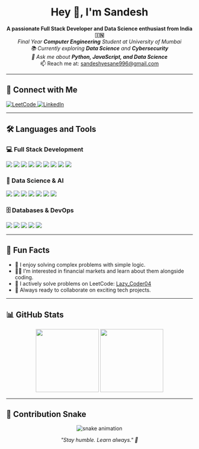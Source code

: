 <h1 align="center">Hey 👋, I'm Sandesh</h1>

<p align="center">
  <b>A passionate Full Stack Developer and Data Science enthusiast from India 🇮🇳</b><br>
  <em>Final Year <strong>Computer Engineering</strong> Student at University of Mumbai</em><br>
  <em>📚 Currently exploring <strong>Data Science</strong> and <strong>Cybersecurity</strong></em><br>
  <em>🧠 Ask me about <strong>Python, JavaScript, and Data Science</strong></em><br>
  📫 Reach me at: <a href="mailto:sandeshyesane996@gmail.com">sandeshyesane996@gmail.com</a>
</p>

---

## 🔗 Connect with Me
<p align="left">
  <a href="https://leetcode.com/u/Lazy_Coder04/" target="_blank">
    <img alt="LeetCode" src="https://img.shields.io/badge/LeetCode-FFA116?style=for-the-badge&logo=leetcode&logoColor=black" />
  </a>
  <a href="https://www.linkedin.com/in/your-linkedin" target="_blank">
    <img alt="LinkedIn" src="https://img.shields.io/badge/LinkedIn-0077B5?style=for-the-badge&logo=linkedin&logoColor=white" />
  </a>
</p>

---

## 🛠️ Languages and Tools

### 💻 Full Stack Development
<p>
  <img src="https://img.shields.io/badge/HTML5-e34c26?style=for-the-badge&logo=html5&logoColor=white"/>
  <img src="https://img.shields.io/badge/CSS3-264de4?style=for-the-badge&logo=css3&logoColor=white"/>
  <img src="https://img.shields.io/badge/JavaScript-f7df1e?style=for-the-badge&logo=javascript&logoColor=black"/>
  <img src="https://img.shields.io/badge/React-61dafb?style=for-the-badge&logo=react&logoColor=black"/>
  <img src="https://img.shields.io/badge/Next.js-000000?style=for-the-badge&logo=next.js&logoColor=white"/>
  <img src="https://img.shields.io/badge/Node.js-68a063?style=for-the-badge&logo=node.js&logoColor=white"/>
  <img src="https://img.shields.io/badge/Express.js-000000?style=for-the-badge&logo=express&logoColor=white"/>
  <img src="https://img.shields.io/badge/Tailwind_CSS-06b6d4?style=for-the-badge&logo=tailwind-css&logoColor=white"/>
  <img src="https://img.shields.io/badge/Bootstrap-563d7c?style=for-the-badge&logo=bootstrap&logoColor=white"/>
</p>

### 🧠 Data Science & AI
<p>
  <img src="https://img.shields.io/badge/Python-3776AB?style=for-the-badge&logo=python&logoColor=white"/>
  <img src="https://img.shields.io/badge/scikit--learn-f7931e?style=for-the-badge&logo=scikit-learn&logoColor=white"/>
  <img src="https://img.shields.io/badge/Pandas-150458?style=for-the-badge&logo=pandas&logoColor=white"/>
  <img src="https://img.shields.io/badge/Seaborn-3776ab?style=for-the-badge&logo=python&logoColor=white"/>
  <img src="https://img.shields.io/badge/OpenCV-5C3EE8?style=for-the-badge&logo=opencv&logoColor=white"/>
  <img src="https://img.shields.io/badge/TensorFlow-ff6f00?style=for-the-badge&logo=tensorflow&logoColor=white"/>
  <img src="https://img.shields.io/badge/PyTorch-ee4c2c?style=for-the-badge&logo=pytorch&logoColor=white"/>
</p>

### 🗄️ Databases & DevOps
<p>
  <img src="https://img.shields.io/badge/MySQL-00758f?style=for-the-badge&logo=mysql&logoColor=white"/>
  <img src="https://img.shields.io/badge/PostgreSQL-316192?style=for-the-badge&logo=postgresql&logoColor=white"/>
  <img src="https://img.shields.io/badge/MongoDB-47a248?style=for-the-badge&logo=mongodb&logoColor=white"/>
  <img src="https://img.shields.io/badge/Bash-4eaa25?style=for-the-badge&logo=gnu-bash&logoColor=white"/>
  <img src="https://img.shields.io/badge/Linux-FCC624?style=for-the-badge&logo=linux&logoColor=black"/>
</p>

---

## 🧩 Fun Facts
- 🧠 I enjoy solving complex problems with simple logic.
- 🧑‍🏫 I’m interested in financial markets and learn about them alongside coding.
- 📘 I actively solve problems on LeetCode: [Lazy_Coder04](https://leetcode.com/u/Lazy_Coder04/)
- 🌟 Always ready to collaborate on exciting tech projects.

---

## 📊 GitHub Stats

<p align="center">
  <img src="https://github-readme-stats.vercel.app/api?username=Sandesh30-cloud&show_icons=true&theme=tokyonight" height="170px"/>
  <img src="https://github-readme-stats.vercel.app/api/top-langs/?username=Sandesh30-cloud&layout=compact&theme=tokyonight" height="170px"/>
</p>

---
## 🐍 Contribution Snake

<p align="center">
  <img src="https://raw.githubusercontent.com/Sandesh30-cloud/Sandesh30-cloud/output/github-contribution-grid-snake.svg" alt="snake animation"/>
</p>


<p align="center">
  <em>"Stay humble. Learn always." 🚀</em>
</p>
